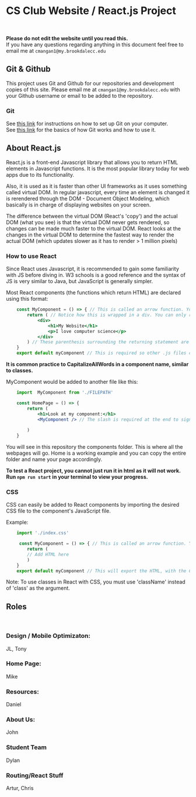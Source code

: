 # CS Club Website / React.js Project
<br>

**Please do not edit the website until you read this.**
<br>
If you have any questions regarding anything in this document feel free to email me at ```cmangan1@my.brookdalecc.edu```
<br>

## Git & Github

This project uses Git and Github for our repositories and development copies of this site. Please email me at ```cmangan1@my.brookdalecc.edu``` with your Github username or email to be added to the repository.
### Git
See <a href='https://www.theodinproject.com/lessons/foundations-setting-up-git'>this link</a> for instructions on how to set up Git on your computer.
<br>
See <a href='https://www.theodinproject.com/lessons/foundations-git-basics'>this link</a> for the basics of how Git works and how to use it.

## About React.js
React.js is a front-end Javascript library that allows you to return HTML elements in Javascript functions.
It is the most popular library today for web apps due to its functionality. 
<br>

 Also, it is used as it is faster than other UI frameworks as it uses something called virtual DOM.
In regular javascript, every time an element is changed it is rerendered through the DOM - Document Object Modeling, which basically is in charge of displaying websites on your screen.
<br> 

The difference between the virtual DOM (React's 'copy') and the actual DOM (what you see) is that the virtual DOM never gets rendered, so changes can be made much faster to the virtual DOM. React looks at the changes in the virtual DOM to determine the fastest way to render the actual DOM (which updates slower as it has to render > 1 million pixels)

### How to use React

Since React uses Javascript, it is recommended to gain some familiarity with JS before diving in. W3 schools is a good reference and the syntax of JS is very similar to Java, but JavaScript is generally simpler.
<br>

Most React components (the functions which return HTML) are declared using this format:
```jsx
    const MyComponent = () => { // This is called an arrow function. You can research the syntax behind it, but it's basically just a function in different syntax..
        return ( // Notice how this is wrapped in a div. You can only return one HTML element per function, but you can nest as many elements inside of that one element. The easiest way to get around this is using a <div> or <> block.
            <div>
                <h1>My Website</h1>
                <p>I love computer science</p>
            </div>
        ) // These parenthesis surrounding the returning statement are required if your return statement is multiple lines long.
    }
    export default myComponent // This is required so other .js files can import your component.
```

**It is common practice to CapitalizeAllWords in a component name, similar to classes.**
<br>

MyComponent would be added to another file like this:
```jsx
    import  MyComponent from './FILEPATH'

    const HomePage = () => {
        return (
            <h1>Look at my component:</h1>
            <MyComponent /> // The slash is required at the end to signify the end of the component.
            
        )
    }
```
You will see in this repository the components folder. This is where all the webpages will go. Home is a working example and you can copy the entire folder and name your page accordingly.

**To test a React project, you cannot just run it in html as it will not work. Run ```npm run start``` in your terminal to view your progress.**
### CSS

CSS can easily be added to React components by importing the desired CSS file to the component's JavaScript file.
<br>

Example:
```jsx
    import './index.css'

     const MyComponent = () => { // This is called an arrow function. You can research the syntax behind it, but it's basically just a function in different syntax..
        return (
        // Add HTML here
        )
    }
    export default myComponent // This will export the HTML, with the CSS imported from above styling it.
```
Note: To use classes in React with CSS, you must use 'className' instead of 'class' as the argument.

## Roles
<br>

### Design / Mobile Optimizaton:
JL, Tony

### Home Page:
Mike

### Resources:
Daniel

### About Us:
John

### Student Team
Dylan

### Routing/React Stuff
Artur, Chris
